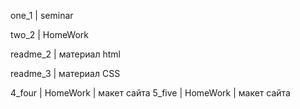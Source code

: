 one_1 | seminar 

two_2 | HomeWork

readme_2 | материал html

readme_3 | материал CSS

4_four | HomeWork | макет сайта
5_five | HomeWork | макет сайта
